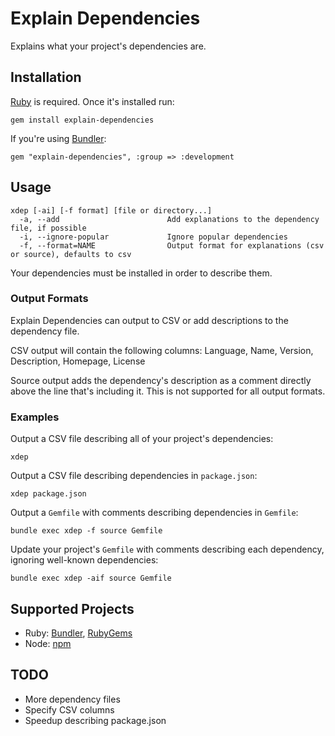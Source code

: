 # Explain Dependencies

Explains what your project's dependencies are.


## Installation

[Ruby](https://www.ruby-lang.org/en/downloads/) is required. Once it's installed run:

    gem install explain-dependencies

If you're using [Bundler](http://bundler.io/):

    gem "explain-dependencies", :group => :development

## Usage

    xdep [-ai] [-f format] [file or directory...]
      -a, --add                        Add explanations to the dependency file, if possible
      -i, --ignore-popular             Ignore popular dependencies
      -f, --format=NAME                Output format for explanations (csv or source), defaults to csv

Your dependencies must be installed in order to describe them.

### Output Formats

Explain Dependencies can output to CSV or add descriptions to the
dependency file.

CSV output will contain the following columns: Language, Name,
Version, Description, Homepage, License

Source output adds the dependency's description as a comment
directly above the line that's including it. This is not supported for
all output formats.

### Examples

Output a CSV file describing all of your project's dependencies:

    xdep

Output a CSV file describing dependencies in `package.json`:

    xdep package.json

Output a `Gemfile` with comments describing dependencies in `Gemfile`:

    bundle exec xdep -f source Gemfile

Update your project's `Gemfile` with comments describing each
dependency, ignoring well-known dependencies:

    bundle exec xdep -aif source Gemfile

## Supported Projects

* Ruby: [Bundler](http://bundler.io/v1.15/man/gemfile.5.html), [RubyGems](http://guides.rubygems.org/specification-reference/)
* Node: [npm](https://docs.npmjs.com/getting-started/using-a-package.json)

## TODO

* More dependency files
* Specify CSV columns
* Speedup describing package.json
